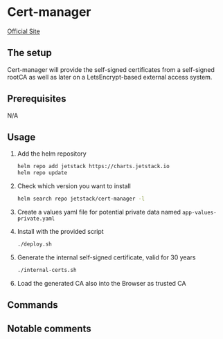 # Cert-manager

[Official Site](https://cert-manager.io/)

## The setup

Cert-manager will provide the self-signed certificates from a self-signed rootCA as well as later on a LetsEncrypt-based external access system.

## Prerequisites

N/A

## Usage

1. Add the helm repository

    ```bash
    helm repo add jetstack https://charts.jetstack.io
    helm repo update
    ```

2. Check which version you want to install

    ```bash
    helm search repo jetstack/cert-manager -l
    ```

3. Create a values yaml file for potential private data named `app-values-private.yaml`

4. Install with the provided script

    ```bash
    ./deploy.sh
    ```

5. Generate the internal self-signed certificate, valid for 30 years

    ```bash
    ./internal-certs.sh
    ```

6. Load the generated CA also into the Browser as trusted CA

## Commands

## Notable comments
